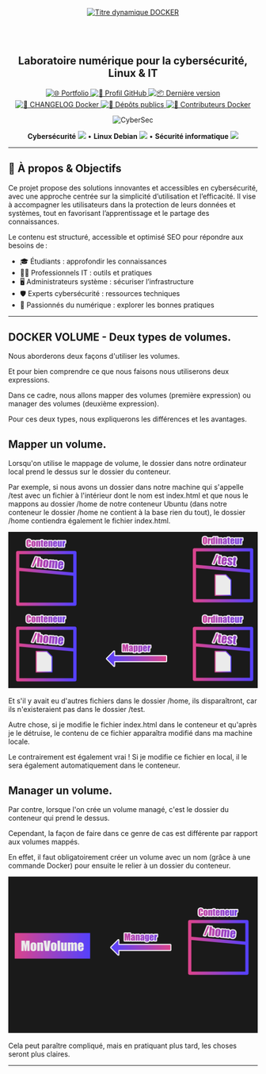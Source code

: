 <div align="center">

  <br></br>
  
  <a href="https://github.com/0xCyberLiTech">
    <img src="https://readme-typing-svg.herokuapp.com?font=JetBrains+Mono&size=50&duration=6000&pause=1000000000&color=FF0048&center=true&vCenter=true&width=1100&lines=%3EDOCKER_" alt="Titre dynamique DOCKER" />
  </a>
  
  <br></br>

  <h2>Laboratoire numérique pour la cybersécurité, Linux & IT</h2>

  <p align="center">
    <p align="center">
      <a href="https://0xcyberlitech.github.io/">
        <img src="https://img.shields.io/badge/Portfolio-0xCyberLiTech-181717?logo=github&style=flat-square" alt="🌐 Portfolio" />
      </a>
      <a href="https://github.com/0xCyberLiTech">
        <img src="https://img.shields.io/badge/Profil-GitHub-181717?logo=github&style=flat-square" alt="🔗 Profil GitHub" />
      </a>
      <a href="https://github.com/0xCyberLiTech/Docker/releases/latest">
        <img src="https://img.shields.io/github/v/release/0xCyberLiTech/Docker?label=version&style=flat-square&color=blue" alt="📦 Dernière version" />
      </a>
      <a href="https://github.com/0xCyberLiTech/Docker/blob/main/CHANGELOG.md">
        <img src="https://img.shields.io/badge/📄%20Changelog-Docker-blue?style=flat-square" alt="📄 CHANGELOG Docker" />
      </a>
      <a href="https://github.com/0xCyberLiTech?tab=repositories">
        <img src="https://img.shields.io/badge/Dépôts-publics-blue?style=flat-square" alt="📂 Dépôts publics" />
      </a>
      <a href="https://github.com/0xCyberLiTech/Docker/graphs/contributors">
        <img src="https://img.shields.io/badge/👥%20Contributeurs-cliquez%20ici-007ec6?style=flat-square" alt="👥 Contributeurs Docker" />
      </a>
    </p>
  </p>

</div>

<!--
Optimisation SEO : astuces, cybersécurité, Linux, sécurité informatique, tutoriels, guides, administration système, scripts Bash, Debian, docker, docker compose, docker grafana, docker zabbix, volume, port, réseau, container, portainer, isolation, log, ressources techniques, étudiants, professionnels, formation, réseau, IT, bonnes pratiques, passionnés.
-->

<div align="center">
  <img src="https://img.icons8.com/fluency/96/000000/cyber-security.png" alt="CyberSec" width="80"/>
</div>

<div align="center">
  <p>
    <strong>Cybersécurité</strong> <img src="https://img.icons8.com/color/24/000000/lock--v1.png"/> • <strong>Linux Debian</strong> <img src="https://img.icons8.com/color/24/000000/linux.png"/> • <strong>Sécurité informatique</strong> <img src="https://img.icons8.com/color/24/000000/shield-security.png"/>
  </p>
</div>

---

## 🚀 À propos & Objectifs

Ce projet propose des solutions innovantes et accessibles en cybersécurité, avec une approche centrée sur la simplicité d’utilisation et l’efficacité. Il vise à accompagner les utilisateurs dans la protection de leurs données et systèmes, tout en favorisant l’apprentissage et le partage des connaissances.

Le contenu est structuré, accessible et optimisé SEO pour répondre aux besoins de :
- 🎓 Étudiants : approfondir les connaissances
- 👨‍💻 Professionnels IT : outils et pratiques
- 🖥️ Administrateurs système : sécuriser l’infrastructure
- 🛡️ Experts cybersécurité : ressources techniques
- 🚀 Passionnés du numérique : explorer les bonnes pratiques

---

## DOCKER VOLUME - Deux types de volumes.

Nous aborderons deux façons d'utiliser les volumes.

Et pour bien comprendre ce que nous faisons nous utiliserons deux expressions.

Dans ce cadre, nous allons mapper des volumes (première expression) ou manager des volumes (deuxième expression).

Pour ces deux types, nous expliquerons les différences et les avantages.

## Mapper un volume.

Lorsqu'on utilise le mappage de volume, le dossier dans notre ordinateur local prend le dessus sur le dossier du conteneur.

Par exemple, si nous avons un dossier dans notre machine qui s'appelle /test avec un fichier à l'intérieur dont le nom est index.html et que nous le mappons au dossier /home de notre conteneur Ubuntu (dans notre conteneur le dossier /home ne contient à la base rien du tout), le dossier /home contiendra également le fichier index.html.

![docker-mapper-volume.png](./images/docker-mapper-volume.png)

Et s'il y avait eu d'autres fichiers dans le dossier /home, ils disparaîtront, car ils n'existeraient pas dans le dossier /test.

Autre chose, si je modifie le fichier index.html dans le conteneur et qu'après je le détruise, le contenu de ce fichier apparaîtra modifié dans ma machine locale.

Le contrairement est également vrai ! Si je modifie ce fichier en local, il le sera également automatiquement dans le conteneur.

## Manager un volume.

Par contre, lorsque l'on crée un volume managé, c'est le dossier du conteneur qui prend le dessus.

Cependant, la façon de faire dans ce genre de cas est différente par rapport aux volumes mappés.

En effet, il faut obligatoirement créer un volume avec un nom (grâce à une commande Docker) pour ensuite le relier à un dossier du conteneur.

![docker-manager-volume.png](./images/docker-manager-volume.png)

Cela peut paraître compliqué, mais en pratiquant plus tard, les choses seront plus claires.

---
